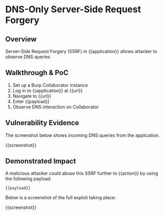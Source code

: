 # DNS-Only Server-Side Request Forgery

## Overview

<!--
Provide a 1-2 sentence description - see http://cveproject.github.io/docs/content/key-details-phrasing.pdf for tips

This format is a good guide:
[VULNTYPE] in [COMPONENT] in [APPLICATION] allows [ATTACKER] to [IMPACT] via [VECTOR] 
-->

Server-Side Request Forgery (SSRF) in {{application}} allows attacker to observe DNS queries

## Walkthrough & PoC

<!--
Provide a step-by-step walkthrough on how to access the vulnerable injection point, and how to exploit the vulnerability.
Adding a dot-pointed walkthrough with relevant screenshots will speed triage time and result in faster rewards!
-->

1. Set up a Burp Collaborator instance
1. Log in to {{application}} at {{url}}
1. Navigate to {{url}}
1. Enter {{payload}}
1. Observe DNS interaction on Collaborator

## Vulnerability Evidence

<!--
Your submission MUST include evidence of the vulnerability and not be theoretical in nature.

For a DNS-only SSRF, the best evidence is a screen recording or image of incoming DNS requests. 
-->

The screenshot below shows incoming DNS queries from the application.

{{screenshot}}

## Demonstrated Impact

<!--
Where possible and safe, escalate the SSRF to have some kind of tangible security impact, such as exfiltrating data. If no impact can be demonstrated other than receiving DNS interactions, this will most likely be considered as P5/informational severity.
--> 

A malicious attacker could abuse this SSRF further to {{action}} by using the following payload.

```
{{payload}}
```

Below is a screenshot of the full exploit taking place:

{{screenshot}}